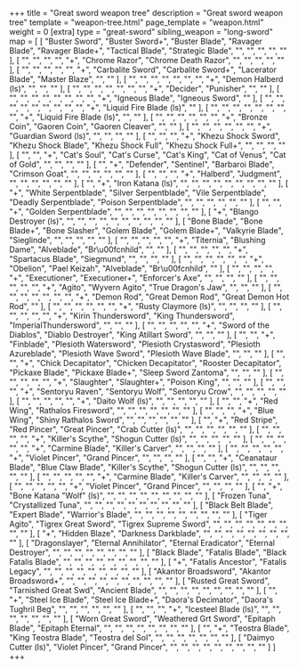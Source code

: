 +++
title = "Great sword weapon tree"
description = "Great sword weapon tree"
template = "weapon-tree.html"
page_template = "weapon.html"
weight = 0
[extra]
type = "great-sword"
sibling_weapon = "long-sword"
map = [
  [
    "Buster Sword",
    "Buster Sword+",
    "Buster Blade",
    "Ravager Blade",
    "Ravager Blade+",
    "Tactical Blade",
    "Strategic Blade",
    "",
    "",
    "",
    "",
    ""
  ],
  [
    "",
    "",
    "",
    "",
    "+",
    "Chrome Razor",
    "Chrome Death Razor",
    "",
    "",
    "",
    "",
    ""
  ],
  [
    "",
    "",
    "",
    "",
    "",
    "+",
    "Carbalite Sword",
    "Carbalite Sword+",
    "Lacerator Blade",
    "Master Blaze",
    "",
    ""
  ],
  [
    "",
    "",
    "",
    "",
    "",
    "",
    "",
    "+",
    "Demon Halberd (ls)",
    "",
    "",
    ""
  ],
  [
    "",
    "",
    "",
    "",
    "",
    "",
    "",
    "+",
    "Decider",
    "Punisher",
    "",
    ""
  ],
  [
    "",
    "",
    "",
    "",
    "",
    "",
    "",
    "",
    "+",
    "Igneous Blade",
    "Igneous Sword",
    ""
  ],
  [
    "",
    "",
    "",
    "",
    "",
    "",
    "",
    "",
    "",
    "+",
    "Liquid Fire Blade (ls)",
    ""
  ],
  [
    "",
    "",
    "",
    "",
    "",
    "",
    "",
    "",
    "+",
    "Liquid Fire Blade (ls)",
    "",
    ""
  ],
  [
    "",
    "",
    "",
    "",
    "",
    "",
    "+",
    "Bronze Coin",
    "Gaoren Coin",
    "Gaoren Cleaver",
    "",
    ""
  ],
  [
    "",
    "",
    "",
    "",
    "",
    "",
    "+",
    "Guardian Sword (ls)",
    "",
    "",
    "",
    ""
  ],
  [
    "",
    "",
    "",
    "+",
    "Khezu Shock Sword",
    "Khezu Shock Blade",
    "Khezu Shock Full",
    "Khezu Shock Full+",
    "",
    "",
    "",
    ""
  ],
  [
    "",
    "",
    "+",
    "Cat's Soul",
    "Cat's Curse",
    "Cat's King",
    "Cat of Venus",
    "Cat of Gold",
    "",
    "",
    "",
    ""
  ],
  [
    "",
    "+",
    "Defender",
    "Sentinel",
    "Barbaroi Blade",
    "Crimson Goat",
    "",
    "",
    "",
    "",
    "",
    ""
  ],
  [
    "",
    "",
    "",
    "+",
    "Halberd",
    "Judgment",
    "",
    "",
    "",
    "",
    "",
    ""
  ],
  [
    "",
    "+",
    "Iron Katana (ls)",
    "",
    "",
    "",
    "",
    "",
    "",
    "",
    "",
    ""
  ],
  [
    "+",
    "White Serpentblade",
    "Silver Serpentblade",
    "Vile Serpentblade",
    "Deadly Serpentblade",
    "Poison Serpentblade",
    "",
    "",
    "",
    "",
    "",
    ""
  ],
  [
    "",
    "",
    "+",
    "Golden Serpentblade",
    "",
    "",
    "",
    "",
    "",
    "",
    "",
    ""
  ],
  [
    "+",
    "Blango Destroyer (ls)",
    "",
    "",
    "",
    "",
    "",
    "",
    "",
    "",
    "",
    ""
  ],
  [
    "Bone Blade",
    "Bone Blade+",
    "Bone Slasher",
    "Golem Blade",
    "Golem Blade+",
    "Valkyrie Blade",
    "Sieglinde",
    "",
    "",
    "",
    "",
    ""
  ],
  [
    "",
    "",
    "",
    "",
    "",
    "+",
    "Titernia",
    "Blushing Dame",
    "Alveblade",
    "Br\u00fcnhild",
    "",
    ""
  ],
  [
    "",
    "",
    "",
    "",
    "",
    "+",
    "Spartacus Blade",
    "Siegmund",
    "",
    "",
    "",
    ""
  ],
  [
    "",
    "",
    "",
    "",
    "",
    "",
    "+",
    "Obelion",
    "Pael Keizah",
    "Alveblade",
    "Br\u00fcnhild",
    ""
  ],
  [
    "",
    "",
    "",
    "",
    "+",
    "Executioner",
    "Executioner+",
    "Enforcer's Axe",
    "",
    "",
    "",
    ""
  ],
  [
    "",
    "",
    "",
    "",
    "",
    "+",
    "Agito",
    "Wyvern Agito",
    "True Dragon's Jaw",
    "",
    "",
    ""
  ],
  [
    "",
    "",
    "",
    "",
    "",
    "",
    "",
    "+",
    "Demon Rod",
    "Great Demon Rod",
    "Great Demon Hot Rod",
    ""
  ],
  [
    "",
    "",
    "",
    "",
    "",
    "",
    "+",
    "Rusty Claymore (ls)",
    "",
    "",
    "",
    ""
  ],
  [
    "",
    "",
    "",
    "",
    "",
    "+",
    "Kirin Thundersword",
    "King Thundersword",
    "ImperialThundersword",
    "",
    "",
    ""
  ],
  [
    "",
    "",
    "",
    "",
    "",
    "+",
    "Sword of the Diablos",
    "Diablo Destroyer",
    "King Atillart Sword",
    "",
    "",
    ""
  ],
  [
    "",
    "",
    "+",
    "Finblade",
    "Plesioth Watersword",
    "Plesioth Crystasword",
    "Plesioth Azureblade",
    "Plesioth Wave Sword",
    "Plesioth Wave Blade",
    "",
    "",
    ""
  ],
  [
    "",
    "",
    "+",
    "Chick Decapitator",
    "Chicken Decapitator",
    "Rooster Decapitator",
    "Pickaxe Blade",
    "Pickaxe Blade+",
    "Sleep Sword Zantoma",
    "",
    "",
    ""
  ],
  [
    "",
    "",
    "",
    "",
    "",
    "+",
    "Slaughter",
    "Slaughter+",
    "Poison King",
    "",
    "",
    ""
  ],
  [
    "",
    "",
    "",
    "+",
    "Sentoryu Raven",
    "Sentoryu Wolf",
    "Sentoryu Crow",
    "",
    "",
    "",
    "",
    ""
  ],
  [
    "",
    "",
    "",
    "",
    "",
    "+",
    "Daito Wolf (ls)",
    "",
    "",
    "",
    "",
    ""
  ],
  [
    "",
    "",
    "+",
    "Red Wing",
    "Rathalos Firesword",
    "",
    "",
    "",
    "",
    "",
    "",
    ""
  ],
  [
    "",
    "",
    "",
    "+",
    "Blue Wing",
    "Shiny Rathalos Sword",
    "",
    "",
    "",
    "",
    "",
    ""
  ],
  [
    "",
    "+",
    "Red Stripe",
    "Red Pincer",
    "Great Pincer",
    "Crab Cutter (ls)",
    "",
    "",
    "",
    "",
    "",
    ""
  ],
  [
    "",
    "",
    "",
    "",
    "+",
    "Killer's Scythe",
    "Shogun Cutter (ls)",
    "",
    "",
    "",
    "",
    ""
  ],
  [
    "",
    "",
    "",
    "",
    "",
    "+",
    "Carmine Blade",
    "Killer's Carver",
    "",
    "",
    "",
    ""
  ],
  [
    "",
    "",
    "",
    "",
    "",
    "+",
    "Violet Pincer",
    "Grand Pincer",
    "",
    "",
    "",
    ""
  ],
  [
    "",
    "",
    "+",
    "Ceanataur Blade",
    "Blue Claw Blade",
    "Killer's Scythe",
    "Shogun Cutter (ls)",
    "",
    "",
    "",
    "",
    ""
  ],
  [
    "",
    "",
    "",
    "",
    "",
    "+",
    "Carmine Blade",
    "Killer's Carver",
    "",
    "",
    "",
    ""
  ],
  [
    "",
    "",
    "",
    "",
    "",
    "+",
    "Violet Pincer",
    "Grand Pincer",
    "",
    "",
    "",
    ""
  ],
  [
    "",
    "+",
    "Bone Katana \"Wolf\" (ls)",
    "",
    "",
    "",
    "",
    "",
    "",
    "",
    "",
    ""
  ],
  [
    "Frozen Tuna",
    "Crystallized Tuna",
    "",
    "",
    "",
    "",
    "",
    "",
    "",
    "",
    "",
    ""
  ],
  [
    "Black Belt Blade",
    "Expert Blade",
    "Warrior's Blade",
    "",
    "",
    "",
    "",
    "",
    "",
    "",
    "",
    ""
  ],
  [
    "Tiger Agito",
    "Tigrex Great Sword",
    "Tigrex Supreme Sword",
    "",
    "",
    "",
    "",
    "",
    "",
    "",
    "",
    ""
  ],
  [
    "+",
    "Hidden Blaze",
    "Darkness Darkblade",
    "",
    "",
    "",
    "",
    "",
    "",
    "",
    "",
    ""
  ],
  [
    "Dragonslayer",
    "Eternal Annihilator",
    "Eternal Eradicator",
    "Eternal Destroyer",
    "",
    "",
    "",
    "",
    "",
    "",
    "",
    ""
  ],
  [
    "Black Blade",
    "Fatalis Blade",
    "Black Fatalis Blade",
    "",
    "",
    "",
    "",
    "",
    "",
    "",
    "",
    ""
  ],
  [
    "+",
    "Fatalis Ancestor",
    "Fatalis Legacy",
    "",
    "",
    "",
    "",
    "",
    "",
    "",
    "",
    ""
  ],
  [
    "Akantor Broadsword",
    "Akantor Broadsword+",
    "",
    "",
    "",
    "",
    "",
    "",
    "",
    "",
    "",
    ""
  ],
  [
    "Rusted Great Sword",
    "Tarnished Great Swd",
    "Ancient Blade",
    "",
    "",
    "",
    "",
    "",
    "",
    "",
    "",
    ""
  ],
  [
    "",
    "+",
    "Steel Ice Blade",
    "Steel Ice Blade+",
    "Daora's Decimator",
    "Daora's Tughril Beg",
    "",
    "",
    "",
    "",
    "",
    ""
  ],
  [
    "",
    "",
    "",
    "+",
    "Icesteel Blade (ls)",
    "",
    "",
    "",
    "",
    "",
    "",
    ""
  ],
  [
    "Worn Great Sword",
    "Weathered Grt Sword",
    "Epitaph Blade",
    "Epitaph Eternal",
    "",
    "",
    "",
    "",
    "",
    "",
    "",
    ""
  ],
  [
    "",
    "+",
    "Teostra Blade",
    "King Teostra Blade",
    "Teostra del Sol",
    "",
    "",
    "",
    "",
    "",
    "",
    ""
  ],
  [
    "Daimyo Cutter (ls)",
    "Violet Pincer",
    "Grand Pincer",
    "",
    "",
    "",
    "",
    "",
    "",
    "",
    "",
    ""
  ]
]
+++
